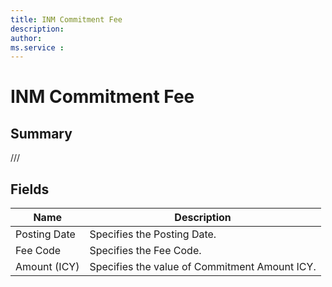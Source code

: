```yaml
---
title: INM Commitment Fee
description: 
author: 
ms.service : 
---
```


# INM Commitment Fee

## Summary

///

## Fields
<!-- You need to leave a space betwenn | your text and | -->

| Name | Description |
| ---- | ---- |
| Posting Date | Specifies the Posting Date. |
| Fee Code | Specifies the Fee Code. |
| Amount (ICY) | Specifies the value of Commitment Amount ICY. |
